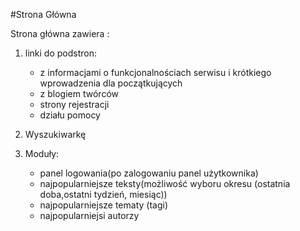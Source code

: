 #Strona Główna

Strona główna zawiera :

1. linki do podstron:

	* z informacjami o funkcjonalnościach serwisu i krótkiego 
	  wprowadzenia dla początkujących
	* z blogiem twórców
	* strony rejestracji
	* działu pomocy
	
2. Wyszukiwarkę
 
3. Moduły:

	* panel logowania(po zalogowaniu panel użytkownika)
	* najpopularniejsze teksty(możliwość wyboru okresu (ostatnia doba,ostatni tydzień, miesiąc))
	* najpopularniejsze tematy (tagi)
	* najpopularniejsi autorzy
